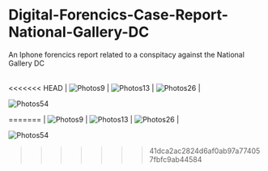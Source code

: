 # Digital-Forencics-Case-Report-National-Gallery-DC

An Iphone forencics report related to a conspitacy against the National Gallery DC


| | |
| --- | --- |
<<<<<<< HEAD
| ![Photos9](/Resources/Images/43393-IMG_0050.JPG) | ![Photos13](/Resources/Images/43401-IMG_0054.JPG) | ![Photos26](/Resources/Images/43427-IMG_0067.jPG) |

![Photos54](/Resources/Maps/generalVIew.JPG)

=======
| ![Photos9](/Resources/Images/43393-IMG_0050.JPG) | ![Photos13](/Resources/Images/43401-IMG_0054.jpg) | ![Photos26](/Resources/Images/43427-IMG_0067.jpg) |

![Photos54](/Resources/Maps/generalVIew.jpg)
>>>>>>> 41dca2ac2824d6af0ab97a774057fbfc9ab44584
